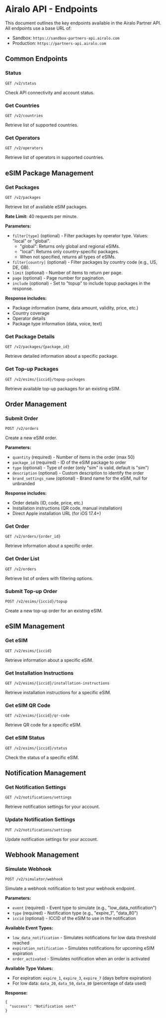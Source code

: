 


# Airalo API - Endpoints

This document outlines the key endpoints available in the Airalo Partner API. All endpoints use a base URL of:
- Sandbox: `https://sandbox-partners-api.airalo.com`
- Production: `https://partners-api.airalo.com`

## Common Endpoints

### Status
```
GET /v2/status
```
Check API connectivity and account status.

### Get Countries
```
GET /v2/countries
```
Retrieve list of supported countries.

### Get Operators
```
GET /v2/operators
```
Retrieve list of operators in supported countries.

## eSIM Package Management

### Get Packages
```
GET /v2/packages
```
Retrieve list of available eSIM packages.

**Rate Limit:** 40 requests per minute.

**Parameters:**
- `filter[type]` (optional) - Filter packages by operator type. Values: "local" or "global".
  - "global": Returns only global and regional eSIMs. 
  - "local": Returns only country-specific packages.
  - When not specified, returns all types of eSIMs.
- `filter[country]` (optional) - Filter packages by country code (e.g., US, DE, GB).
- `limit` (optional) - Number of items to return per page.
- `page` (optional) - Page number for pagination.
- `include` (optional) - Set to "topup" to include topup packages in the response.

**Response includes:**
- Package information (name, data amount, validity, price, etc.)
- Country coverage
- Operator details
- Package type information (data, voice, text)

### Get Package Details
```
GET /v2/packages/{package_id}
```
Retrieve detailed information about a specific package.

### Get Top-up Packages
```
GET /v2/esims/{iccid}/topup-packages
```
Retrieve available top-up packages for an existing eSIM.

## Order Management

### Submit Order
```
POST /v2/orders
```
Create a new eSIM order.

**Parameters:**
- `quantity` (required) - Number of items in the order (max 50)
- `package_id` (required) - ID of the eSIM package to order
- `type` (optional) - Type of order (only "sim" is valid, default is "sim")
- `description` (optional) - Custom description to identify the order
- `brand_settings_name` (optional) - Brand name for the eSIM, null for unbranded

**Response includes:**
- Order details (ID, code, price, etc.)
- Installation instructions (QR code, manual installation)
- Direct Apple installation URL (for iOS 17.4+)

### Get Order
```
GET /v2/orders/{order_id}
```
Retrieve information about a specific order.

### Get Order List
```
GET /v2/orders
```
Retrieve list of orders with filtering options.

### Submit Top-up Order
```
POST /v2/esims/{iccid}/topup
```
Create a new top-up order for an existing eSIM.

## eSIM Management

### Get eSIM
```
GET /v2/esims/{iccid}
```
Retrieve information about a specific eSIM.

### Get Installation Instructions
```
GET /v2/esims/{iccid}/installation-instructions
```
Retrieve installation instructions for a specific eSIM.

### Get eSIM QR Code
```
GET /v2/esims/{iccid}/qr-code
```
Retrieve QR code for a specific eSIM.

### Get eSIM Status
```
GET /v2/esims/{iccid}/status
```
Check the status of a specific eSIM.

## Notification Management

### Get Notification Settings
```
GET /v2/notifications/settings
```
Retrieve notification settings for your account.

### Update Notification Settings
```
PUT /v2/notifications/settings
```
Update notification settings for your account.

## Webhook Management

### Simulate Webhook
```
POST /v2/simulator/webhook
```
Simulate a webhook notification to test your webhook endpoint.

**Parameters:**
- `event` (required) - Event type to simulate (e.g., "low_data_notification")
- `type` (required) - Notification type (e.g., "expire_1", "data_80")
- `iccid` (optional) - ICCID of the eSIM to use in the notification

**Available Event Types:**
- `low_data_notification` - Simulates notifications for low data threshold reached
- `expiration_notification` - Simulates notifications for upcoming eSIM expiration
- `order_activated` - Simulates notification when an order is activated

**Available Type Values:**
- For expiration: `expire_1`, `expire_3`, `expire_7` (days before expiration)
- For low data: `data_20`, `data_50`, `data_80` (percentage of data used)

**Response:**
```
{
  "success": "Notification sent"
}
```

